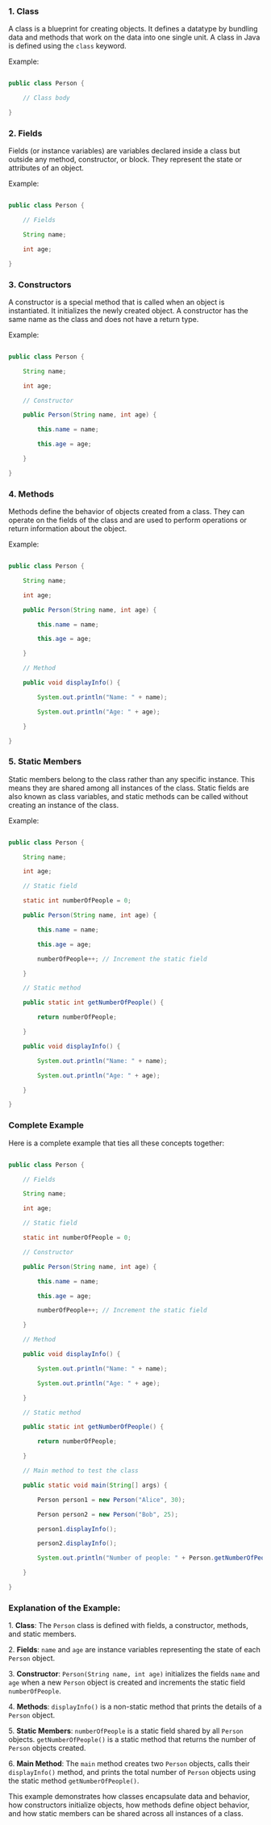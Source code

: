 

### 1. Class

A class is a blueprint for creating objects. It defines a datatype by bundling data and methods that work on the data into one single unit. A class in Java is defined using the `class` keyword.

Example:

```java

public class Person {

    // Class body

}

```

### 2. Fields

Fields (or instance variables) are variables declared inside a class but outside any method, constructor, or block. They represent the state or attributes of an object.

Example:

```java

public class Person {

    // Fields

    String name;

    int age;

}

```

### 3. Constructors

A constructor is a special method that is called when an object is instantiated. It initializes the newly created object. A constructor has the same name as the class and does not have a return type.

Example:

```java

public class Person {

    String name;

    int age;

    // Constructor

    public Person(String name, int age) {

        this.name = name;

        this.age = age;

    }

}

```

### 4. Methods

Methods define the behavior of objects created from a class. They can operate on the fields of the class and are used to perform operations or return information about the object.

Example:

```java

public class Person {

    String name;

    int age;

    public Person(String name, int age) {

        this.name = name;

        this.age = age;

    }

    // Method

    public void displayInfo() {

        System.out.println("Name: " + name);

        System.out.println("Age: " + age);

    }

}

```

### 5. Static Members

Static members belong to the class rather than any specific instance. This means they are shared among all instances of the class. Static fields are also known as class variables, and static methods can be called without creating an instance of the class.

Example:

```java

public class Person {

    String name;

    int age;

    // Static field

    static int numberOfPeople = 0;

    public Person(String name, int age) {

        this.name = name;

        this.age = age;

        numberOfPeople++; // Increment the static field

    }

    // Static method

    public static int getNumberOfPeople() {

        return numberOfPeople;

    }

    public void displayInfo() {

        System.out.println("Name: " + name);

        System.out.println("Age: " + age);

    }

}

```

### Complete Example

Here is a complete example that ties all these concepts together:

```java

public class Person {

    // Fields

    String name;

    int age;

    // Static field

    static int numberOfPeople = 0;

    // Constructor

    public Person(String name, int age) {

        this.name = name;

        this.age = age;

        numberOfPeople++; // Increment the static field

    }

    // Method

    public void displayInfo() {

        System.out.println("Name: " + name);

        System.out.println("Age: " + age);

    }

    // Static method

    public static int getNumberOfPeople() {

        return numberOfPeople;

    }

    // Main method to test the class

    public static void main(String[] args) {

        Person person1 = new Person("Alice", 30);

        Person person2 = new Person("Bob", 25);

        person1.displayInfo();

        person2.displayInfo();

        System.out.println("Number of people: " + Person.getNumberOfPeople());

    }

}

```

### Explanation of the Example:

1\. **Class**: The `Person` class is defined with fields, a constructor, methods, and static members.

2\. **Fields**: `name` and `age` are instance variables representing the state of each `Person` object.

3\. **Constructor**: `Person(String name, int age)` initializes the fields `name` and `age` when a new `Person` object is created and increments the static field `numberOfPeople`.

4\. **Methods**: `displayInfo()` is a non-static method that prints the details of a `Person` object.

5\. **Static Members**: `numberOfPeople` is a static field shared by all `Person` objects. `getNumberOfPeople()` is a static method that returns the number of `Person` objects created.

6\. **Main Method**: The `main` method creates two `Person` objects, calls their `displayInfo()` method, and prints the total number of `Person` objects using the static method `getNumberOfPeople()`.

This example demonstrates how classes encapsulate data and behavior, how constructors initialize objects, how methods define object behavior, and how static members can be shared across all instances of a class.